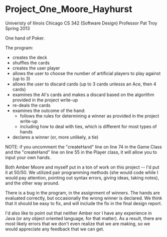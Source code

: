 Project_One_Moore_Hayhurst
==========================

Univeristy of llinois Chicago
CS 342 (Software Design)
Professor Pat Troy
Spring 2013


One hand of Poker.

The program:

- creates the deck 
- shuffles the cards 
- creates the user player 
- allows the user to choose the number of artificial players to play against (up to 3)
- allows the user to discard cards (up to 3 cards unlesss an Ace, then 4 cards)
- examines the AI's cards and makes a discard based on the algorithm provided in the project write-up
- re-deals the cards
- examines the outcome of the hand:
  - follows the rules for determining a winner as provided in the project write-up
  - including how to deal with ties, which is different for most types of hands
- declares a winner (or, more unlikely, a tie)


NOTE: if you uncomment the "createHand" line on line 74 in the Game Class and the "createHand" line on line 55 in the Player class, it will allow you to input your own hands.

Both Amber Moore and myself put in a ton of work on this project -- I'd put it at 50/50.  We utilized pair programming methods (she would code while I would pay attention, pointing out syntax errors, giving ideas, taking notes), and the other way around.

There is a bug in the program, in the assignment of winners.  The hands are evaluated correctly, but occasionally the wrong winner is declared.  We think that it should be easy to fix, and will include the fix in the final design report.

I'd also like to point out that neither Amber nor I have any experience in Java (or any object oriented language, for that matter).  As a result, there are most likely errors that we don't even realize that we are making, so we would appreciate any feedback that we can get.  


